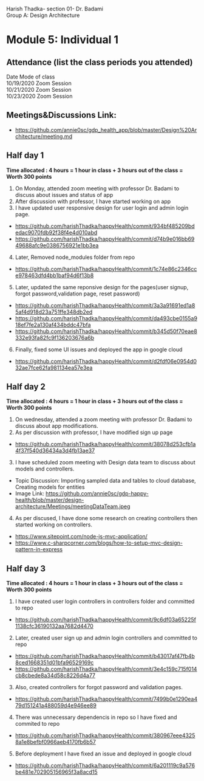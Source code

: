 Harish Thadka- section 01- Dr. Badami  
Group A: Design Architecture
# Module 5: Individual 1

## Attendance (list the class periods you attended)

Date    Mode of class  
10/19/2020 Zoom Session    
10/21/2020 Zoom Session  
10/23/2020 Zoom Session 

## Meetings&Discussions Link:
- https://github.com/annie0sc/gdp_health_app/blob/master/Design%20Architecture/meeting.md

 ## Half day 1
**Time allocated : 4 hours = 1 hour in class + 3 hours out of the class = Worth 300 points**
1. On Monday, attended zoom meeting with professor Dr. Badami to discuss about issues and status of app
2. After discussion with professor, I have started working on app
3. I have updated user responsive design for user login and admin login page.
- https://github.com/harishThadka/happyHealth/commit/934bf485209bdedac9070fdb92f38f4e4d010abd
- https://github.com/harishThadka/happyHealth/commit/d74b9e016bb6949688afc9e0386756921e1bb3ea
4. Later, Removed node_modules folder from repo
- https://github.com/harishThadka/happyHealth/commit/1c74e86c2346cce978463dfd4bb1baf94d6f13b8
5. Later, updated the same reponsive design for the pages(user signup, forgot password,validation page, reset password)
- https://github.com/harishThadka/happyHealth/commit/3a3a91691ed1a85af4d918d23a751ffe348db2ed
- https://github.com/harishThadka/happyHealth/commit/da493cbe0155a918ef7fe2a130af434bddc47bfa
- https://github.com/harishThadka/happyHealth/commit/b345d50f70eae8332e93fa82fc9f136203676a6b
6. Finally, fixed some UI issues and deployed the app in google cloud
- https://github.com/harishThadka/happyHealth/commit/d2fdf06e0954d032ae7fce62fa981134ea57e3ea

 ## Half day 2
 **Time allocated : 4 hours = 1 hour in class + 3 hours out of the class = Worth 300 points** 
 1. On wednesday, attended a zoom meeting with professor Dr. Badami to discuss about app modifications.
 2. As per discussion with professor, I have modified sign up page
- https://github.com/harishThadka/happyHealth/commit/38078d253cfb1a4f37f540d36434a3d4fb13ae37
 3. I have scheduled zoom meeting with Design data team to discuss about models and controllers.  
 - Topic Discussion: Importing sampled data and tables to cloud database, Creating models for entities
 - Image Link: https://github.com/annie0sc/gdp-happy-health/blob/master/design-architecture/Meetings/meetingDataTeam.jpeg
 4. As per discused, I have done some research on creating controllers then started working on controllers.
 - https://www.sitepoint.com/node-js-mvc-application/
 - https://www.c-sharpcorner.com/blogs/how-to-setup-mvc-design-pattern-in-express
 
 ## Half day 3
 **Time allocated : 4 hours = 1 hour in class + 3 hours out of the class = Worth 300 points**   
1. I have created user login controllers in controllers folder and committed to repo
- https://github.com/harishThadka/happyHealth/commit/9c6df03a65225f1138cfc36190132aa7682d4470
2. Later, created user sign up and admin login controllers and committed to repo
- https://github.com/harishThadka/happyHealth/commit/b43017af47fb4b8ced1668351d01bfa96529169c
- https://github.com/harishThadka/happyHealth/commit/3e4c159c715f014cb8cbede8a34d58c8226d4a77
3. Also, created controllers for forgot password and validation pages.
- https://github.com/harishThadka/happyHealth/commit/7499b0e1290ea479d151241a488059d4e946ee89
4. There was unnecessary dependencis in repo so I have fixed and commited to repo
- https://github.com/harishThadka/happyHealth/commit/380967eee43258a1e8befbf0966aeb4170fb6b57
5. Before deployment I have fixed an issue and deployed in google cloud
- https://github.com/harishThadka/happyHealth/commit/6a201119c9a576be481e702905156965f3a8acd15
